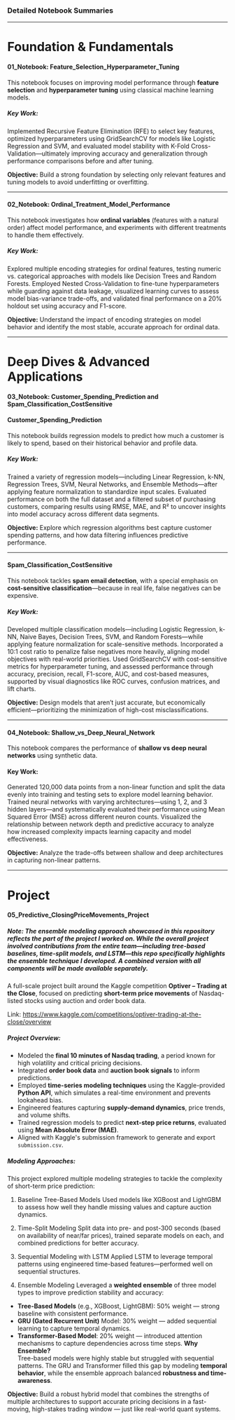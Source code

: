 ### Detailed Notebook Summaries
---
# Foundation & Fundamentals  
#### 01_Notebook: Feature_Selection_Hyperparameter_Tuning

This notebook focuses on improving model performance through **feature selection** and **hyperparameter tuning** using classical machine learning models.

##### Key Work:
Implemented Recursive Feature Elimination (RFE) to select key features, optimized hyperparameters using GridSearchCV for models like Logistic Regression and SVM, and evaluated model stability with K-Fold Cross-Validation—ultimately improving accuracy and generalization through performance comparisons before and after tuning.

 **Objective:** Build a strong foundation by selecting only relevant features and tuning models to avoid underfitting or overfitting.
 
---

#### 02_Notebook: Ordinal_Treatment_Model_Performance

This notebook investigates how **ordinal variables** (features with a natural order) affect model performance, and experiments with different treatments to handle them effectively.

##### Key Work:
Explored multiple encoding strategies for ordinal features, testing numeric vs. categorical approaches with models like Decision Trees and Random Forests. Employed Nested Cross-Validation to fine-tune hyperparameters while guarding against data leakage, visualized learning curves to assess model bias-variance trade-offs, and validated final performance on a 20% holdout set using accuracy and F1-score.

 **Objective:** Understand the impact of encoding strategies on model behavior and identify the most stable, accurate approach for ordinal data.
 
---
# Deep Dives & Advanced Applications

#### 03_Notebook: Customer_Spending_Prediction and Spam_Classification_CostSensitive
#### Customer_Spending_Prediction
This notebook builds regression models to predict how much a customer is likely to spend, based on their historical behavior and profile data.

##### Key Work:
Trained a variety of regression models—including Linear Regression, k-NN, Regression Trees, SVM, Neural Networks, and Ensemble Methods—after applying feature normalization to standardize input scales. Evaluated performance on both the full dataset and a filtered subset of purchasing customers, comparing results using RMSE, MAE, and R² to uncover insights into model accuracy across different data segments.

 **Objective:** Explore which regression algorithms best capture customer spending patterns, and how data filtering influences predictive performance.
 
---

#### Spam_Classification_CostSensitive

This notebook tackles **spam email detection**, with a special emphasis on **cost-sensitive classification**—because in real life, false negatives can be expensive.

##### Key Work:
Developed multiple classification models—including Logistic Regression, k-NN, Naive Bayes, Decision Trees, SVM, and Random Forests—while applying feature normalization for scale-sensitive methods. Incorporated a 10:1 cost ratio to penalize false negatives more heavily, aligning model objectives with real-world priorities. Used GridSearchCV with cost-sensitive metrics for hyperparameter tuning, and assessed performance through accuracy, precision, recall, F1-score, AUC, and cost-based measures, supported by visual diagnostics like ROC curves, confusion matrices, and lift charts.

 **Objective:** Design models that aren’t just accurate, but economically efficient—prioritizing the minimization of high-cost misclassifications.
 
---
#### 04_Notebook: Shallow_vs_Deep_Neural_Network

This notebook compares the performance of **shallow vs deep neural networks** using synthetic data.

#### Key Work:
Generated 120,000 data points from a non-linear function and split the data evenly into training and testing sets to explore model learning behavior. Trained neural networks with varying architectures—using 1, 2, and 3 hidden layers—and systematically evaluated their performance using Mean Squared Error (MSE) across different neuron counts. Visualized the relationship between network depth and predictive accuracy to analyze how increased complexity impacts learning capacity and model effectiveness.

 **Objective:** Analyze the trade-offs between shallow and deep architectures in capturing non-linear patterns.
 
---
# Project

####  05_Predictive_ClosingPriceMovements_Project
##### Note: The ensemble modeling approach showcased in this repository reflects the part of the project I worked on. While the overall project involved contributions from the entire team—including tree-based baselines, time-split models, and LSTM—this repo specifically highlights the ensemble technique I developed. A combined version with all components will be made available separately.

A full-scale project built around the Kaggle competition **Optiver – Trading at the Close**, focused on predicting **short-term price movements** of Nasdaq-listed stocks using auction and order book data.

Link: https://www.kaggle.com/competitions/optiver-trading-at-the-close/overview

##### Project Overview:
- Modeled the **final 10 minutes of Nasdaq trading**, a period known for high volatility and critical pricing decisions.
- Integrated **order book data** and **auction book signals** to inform predictions.
- Employed **time-series modeling techniques** using the Kaggle-provided **Python API**, which simulates a real-time environment and prevents lookahead bias.
- Engineered features capturing **supply-demand dynamics**, price trends, and volume shifts.
- Trained regression models to predict **next-step price returns**, evaluated using **Mean Absolute Error (MAE)**.
- Aligned with Kaggle's submission framework to generate and export `submission.csv`.

##### Modeling Approaches:
This project explored multiple modeling strategies to tackle the complexity of short-term price prediction:

1. Baseline Tree-Based Models
Used models like XGBoost and LightGBM to assess how well they handle missing values and capture auction dynamics.

2. Time-Split Modeling
Split data into pre- and post-300 seconds (based on availability of near/far prices), trained separate models on each, and combined predictions for better accuracy.

3. Sequential Modeling with LSTM
Applied LSTM to leverage temporal patterns using engineered time-based features—performed well on sequential structures.

4. Ensemble Modeling
Leveraged a **weighted ensemble** of three model types to improve prediction stability and accuracy:
  - **Tree-Based Models** (e.g., XGBoost, LightGBM): 50% weight — strong baseline with consistent performance.
  - **GRU (Gated Recurrent Unit)** Model: 30% weight — added sequential learning to capture temporal dynamics.
  - **Transformer-Based Model**: 20% weight — introduced attention mechanisms to capture dependencies across time steps.
 **Why Ensemble?**  
  Tree-based models were highly stable but struggled with sequential patterns. The GRU and Transformer filled this gap by modeling **temporal behavior**, while the ensemble approach balanced **robustness and time-awareness**.

**Objective:** Build a robust hybrid model that combines the strengths of multiple architectures to support accurate pricing decisions in a fast-moving, high-stakes trading window — just like real-world quant systems.

